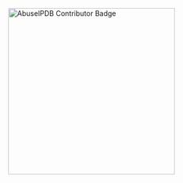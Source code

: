 <a href="https://www.abuseipdb.com/user/67643" title="AbuseIPDB is an IP address blacklist for webmasters and sysadmins to report IP addresses engaging in abusive behavior on their networks">
	<img src="https://www.abuseipdb.com/contributor/67643.svg" alt="AbuseIPDB Contributor Badge" style="width: 336px;">
</a>
